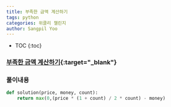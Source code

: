 ```yaml
---
title: 부족한 금액 계산하기
tags: python
categories: 위클리 챌린지
author: Sangpil Yoo
---
```


* TOC
{:toc}

### [부족한 금액 계산하기](https://programmers.co.kr/learn/courses/30/lessons/82612){:target="_blank"}


### 풀이내용

``` python
def solution(price, money, count):
    return max(0,(price * (1 + count) / 2 * count) - money)
```
